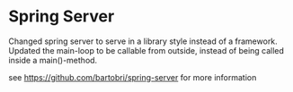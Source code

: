 Spring Server
=============

Changed spring server to serve in a library style instead of a framework.
Updated the main-loop to be callable from outside, instead of being called inside a main()-method.

see https://github.com/bartobri/spring-server for more information
